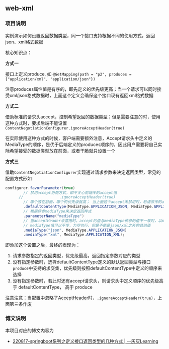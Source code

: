 ## web-xml
### 项目说明

实例演示如何设置返回数据类型，同一个接口支持根据不同的使用方式，返回json、xml格式数据

核心知识点：

**方式一**

接口上定义produce, 如 `@GetMapping(path = "p2", produces = {"application/xml", "application/json"})`

注意produces属性值是有序的，即先定义的优先级更高；当一个请求可以同时接受xml/json格式数据时，上面这个定义会确保这个接口现有返回xml格式数据


**方式二**

借助标准的请求头accept，控制希望返回的数据类型；但是需要注意的时，使用这种方式时，要求后端不能设置`ContentNegotiationConfigurer.ignoreAcceptHeader(true)`


在实际使用这种方式的时候，客户端需要额外注意，Accept请求头中定义的MediaType的顺序，是优于后端定义的produces顺序的，因此用户需要将自己实际希望接受的数据类型放在前面，或者干脆就只设置一个


**方式三**

借助`ContentNegotiationConfigurer`实现通过请求参数来决定返回类型，常见的配置方式形如

```java
configurer.favorParameter(true)
        // 禁用accept协商方式，即不关心前端传的accept值
      //                .ignoreAcceptHeader(true)
        // 哪个放在前面，哪个的优先级就高； 当上面这个accept未禁用时，若请求传的accept不能覆盖下面两种，则会出现406错误
        .defaultContentType(MediaType.APPLICATION_JSON, MediaType.APPLICATION_XML)
        // 根据传参mediaType来决定返回样式
        .parameterName("mediaType")
        // 当acceptHeader未禁用时，accept的值与mediaType传参的值不一致时，以mediaType的传值为准
        // mediaType值可以不传，为空也行，但是不能是json/xml之外的其他值
        .mediaType("json", MediaType.APPLICATION_JSON)
        .mediaType("xml", MediaType.APPLICATION_XML);
```



即添加这个设置之后，最终的表现为：

1. 请求参数指定的返回类型，优先级最高，返回指定参数对应的类型
2. 没有指定参数时，选择defaultContentType定义的默认返回类型与接口 `produce`中支持的求交集，优先级则按照defaultContentType中定义的顺序来选择
3. 没有指定参数时，若此时还有accept请求头，则请求头中定义顺序的优先级高于 defaultContentType， 高于 produce

注意注意：当配置中忽略了AcceptHeader时，`.ignoreAcceptHeader(true)`，上面第三条作废

### 博文说明

本项目对应的博文内容为

* [220817-springboot系列之定义接口返回类型的几种方式 | 一灰灰Learning](https://hhui.top/spring-web/02.response/16.220817-springboot%E7%B3%BB%E5%88%97%E4%B9%8B%E5%AE%9A%E4%B9%89%E6%8E%A5%E5%8F%A3%E8%BF%94%E5%9B%9E%E7%B1%BB%E5%9E%8B%E7%9A%84%E5%87%A0%E7%A7%8D%E6%96%B9%E5%BC%8F/)
